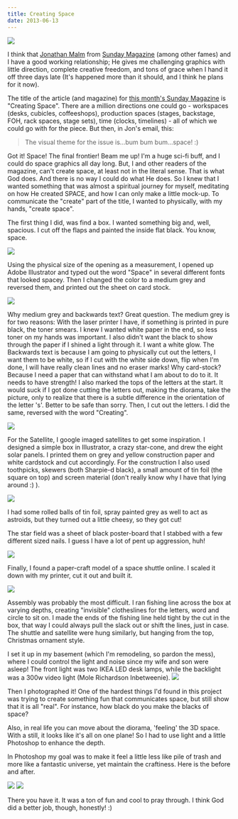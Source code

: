 ```yaml
---
title: Creating Space
date: 2013-06-13
---
```


![](./creating-space-0.jpg)

I think that [Jonathan Malm][1] from [Sunday Magazine][2] (among other fames) and I have a good working relationship; He gives me challenging graphics with little direction, complete creative freedom, and tons of grace when I hand it off three days late (It's happened more than it should, and I think he plans for it now).

The title of the article (and magazine) for [this month's Sunday Magazine][3] is "Creating Space". There are a million directions one could go - workspaces (desks, cubicles, coffeeshops), production spaces (stages, backstage, FOH, rack spaces, stage sets), time (clocks, timelines) - all of which we could go with for the piece. But then, in Jon's email, this:

> The visual theme for the issue is…bum bum bum…space! :)

Got it! Space! The final frontier! Beam me up! I'm a huge sci-fi buff, and I could do space graphics all day long. But, I and other readers of the magazine, can't create space, at least not in the literal sense. That is what God does. And there is no way I could do what He does. So I knew that I wanted something that was almost a spiritual journey for myself, meditating on how He created SPACE, and how I can only make a little mock-up.
To communicate the "create" part of the title, I wanted to physically, with my hands, "create space".

The first thing I did, was find a box. I wanted something big and, well, spacious. I cut off the flaps and painted the inside flat black. You know, space.

![](./creating-space-1.jpg)

Using the physical size of the opening as a measurement, I opened up Adobe Illustrator and typed out the word "Space" in several different fonts that looked spacey. Then I changed the color to a medium grey and reversed them, and printed out the sheet on card stock.

![](./creating-space-2.jpg)

Why medium grey and backwards text? Great question. The medium grey is for two reasons: With the laser printer I have, if something is printed in pure black, the toner smears. I knew I wanted white paper in the end, so less toner on my hands was important. I also didn't want the black to show through the paper if I shined a light through it. I want a white glow. The Backwards text is because I am going to physically cut out the letters, I want them to be white, so if I cut with the white side down, flip when I'm done, I will have really clean lines and no eraser marks! Why card-stock? Because I need a paper that can withstand what I am about to do to it. It needs to have strength! I also marked the tops of the letters at the start. It would suck if I got done cutting the letters out, making the diorama, take the picture, only to realize that there is a subtle difference in the orientation of the letter 's'. Better to be safe than sorry. Then, I cut out the letters. I did the same, reversed with the word "Creating".

![](./creating-space-3.jpg)

For the Satellite, I google imaged satellites to get some inspiration. I designed a simple box in Illustrator, a crazy star-cone, and drew the eight solar panels. I printed them on grey and yellow construction paper and white cardstock and cut accordingly. For the construction I also used toothpicks, skewers (both Sharpie-d black), a small amount of tin foil (the square on top) and screen material (don't really know why I have that lying around :) ).

![](./creating-space-4.jpg)

I had some rolled balls of tin foil, spray painted grey as well to act as astroids, but they turned out a little cheesy, so they got cut!

The star field was a sheet of black poster-board that I stabbed with a few different sized nails. I guess I have a lot of pent up aggression, huh!

![](./creating-space-5.jpg)

Finally, I found a paper-craft model of a space shuttle online. I scaled it down with my printer, cut it out and built it.

![](./creating-space-6.jpg)

Assembly was probably the most difficult. I ran fishing line across the box at varying depths, creating "invisible" clotheslines for the letters, word and circle to sit on. I made the ends of the fishing line held tight by the cut in the box, that way I could always pull the slack out or shift the lines, just in case. The shuttle and satellite were hung similarly, but hanging from the top, Christmas ornament style.

I set it up in my basement (which I'm remodeling, so pardon the mess), where I could control the light and noise since my wife and son were asleep! The front light was two IKEA LED desk lamps, while the backlight was a 300w video light (Mole Richardson Inbetweenie).
![](./creating-space-7.jpg)

Then I photographed it!
One of the hardest things I'd found in this project was trying to create something fun that communicates space, but still show that it is all "real". For instance, how black do you make the blacks of space?

Also, in real life you can move about the diorama, 'feeling' the 3D space. With a still, it looks like it's all on one plane! So I had to use light and a little Photoshop to enhance the depth.

In Photoshop my goal was to make it feel a little less like pile of trash and more like a fantastic universe, yet maintain the craftiness. Here is the before and after.

![](./creating-space-8.jpg)
![](./creating-space-9.jpg)

There you have it. It was a ton of fun and cool to pray through. I think God did a better job, though, honestly! :)

[1]: http://www.jonathanmalm.com/
[2]: https://www.sundaymag.tv/
[3]: https://sundaymag.tv/18/
